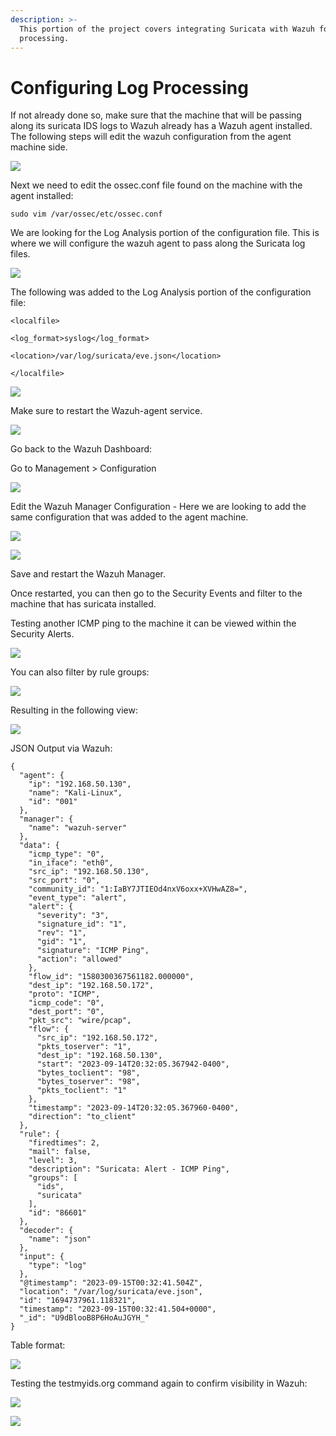 ```yaml
---
description: >-
  This portion of the project covers integrating Suricata with Wazuh for log
  processing.
---
```


# Configuring Log Processing

If not already done so, make sure that the machine that will be passing along its suricata IDS logs to Wazuh already has a Wazuh agent installed. The following steps will edit the wazuh configuration from the agent machine side.&#x20;

![](<../.gitbook/assets/image (44).png>)

Next we need to edit the ossec.conf file found on the machine with the agent installed:&#x20;

```
sudo vim /var/ossec/etc/ossec.conf
```

We are looking for the Log Analysis portion of the configuration file. This is where we will configure the wazuh agent to pass along the Suricata log files.&#x20;

![](<../.gitbook/assets/image (45).png>)

The following was added to the Log Analysis portion of the configuration file:&#x20;

`<localfile>`

`<log_format>syslog</log_format>`

`<location>/var/log/suricata/eve.json</location>`

`</localfile>`

![](<../.gitbook/assets/image (47).png>)

Make sure to restart the Wazuh-agent service.&#x20;

![](<../.gitbook/assets/image (46).png>)



Go back to the Wazuh Dashboard:&#x20;

Go to Management > Configuration

![](<../.gitbook/assets/image (48).png>)

Edit the Wazuh Manager Configuration - Here we are looking to add the same configuration that was added to the agent machine.&#x20;

![](<../.gitbook/assets/image (49).png>)

![](<../.gitbook/assets/image (50).png>)

Save and restart the Wazuh Manager.&#x20;

Once restarted, you can then go to the Security Events and filter to the machine that has suricata installed.&#x20;

Testing another ICMP ping to the machine it can be viewed within the Security Alerts.&#x20;

![](<../.gitbook/assets/image (51).png>)

You can also filter by rule groups:&#x20;

![](<../.gitbook/assets/image (52).png>)

Resulting in the following view:&#x20;

![](<../.gitbook/assets/image (53).png>)

JSON Output via Wazuh:&#x20;

```
{
  "agent": {
    "ip": "192.168.50.130",
    "name": "Kali-Linux",
    "id": "001"
  },
  "manager": {
    "name": "wazuh-server"
  },
  "data": {
    "icmp_type": "0",
    "in_iface": "eth0",
    "src_ip": "192.168.50.130",
    "src_port": "0",
    "community_id": "1:IaBY7JTIEOd4nxV6oxx+XVHwAZ8=",
    "event_type": "alert",
    "alert": {
      "severity": "3",
      "signature_id": "1",
      "rev": "1",
      "gid": "1",
      "signature": "ICMP Ping",
      "action": "allowed"
    },
    "flow_id": "1580300367561182.000000",
    "dest_ip": "192.168.50.172",
    "proto": "ICMP",
    "icmp_code": "0",
    "dest_port": "0",
    "pkt_src": "wire/pcap",
    "flow": {
      "src_ip": "192.168.50.172",
      "pkts_toserver": "1",
      "dest_ip": "192.168.50.130",
      "start": "2023-09-14T20:32:05.367942-0400",
      "bytes_toclient": "98",
      "bytes_toserver": "98",
      "pkts_toclient": "1"
    },
    "timestamp": "2023-09-14T20:32:05.367960-0400",
    "direction": "to_client"
  },
  "rule": {
    "firedtimes": 2,
    "mail": false,
    "level": 3,
    "description": "Suricata: Alert - ICMP Ping",
    "groups": [
      "ids",
      "suricata"
    ],
    "id": "86601"
  },
  "decoder": {
    "name": "json"
  },
  "input": {
    "type": "log"
  },
  "@timestamp": "2023-09-15T00:32:41.504Z",
  "location": "/var/log/suricata/eve.json",
  "id": "1694737961.118321",
  "timestamp": "2023-09-15T00:32:41.504+0000",
  "_id": "U9dBlooB8P6HoAuJGYH_"
}
```

Table format:

![](<../.gitbook/assets/image (54).png>)

Testing the testmyids.org command again to confirm visibility in Wazuh:&#x20;

![](<../.gitbook/assets/image (55).png>)

![](<../.gitbook/assets/image (56).png>)
